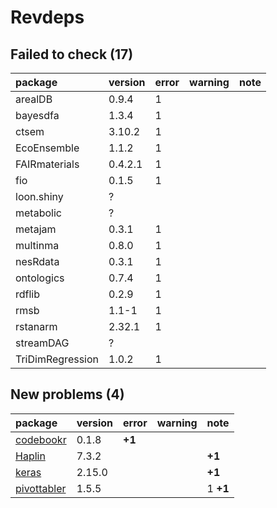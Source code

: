 # Revdeps

## Failed to check (17)

|package          |version |error |warning |note |
|:----------------|:-------|:-----|:-------|:----|
|arealDB          |0.9.4   |1     |        |     |
|bayesdfa         |1.3.4   |1     |        |     |
|ctsem            |3.10.2  |1     |        |     |
|EcoEnsemble      |1.1.2   |1     |        |     |
|FAIRmaterials    |0.4.2.1 |1     |        |     |
|fio              |0.1.5   |1     |        |     |
|loon.shiny       |?       |      |        |     |
|metabolic        |?       |      |        |     |
|metajam          |0.3.1   |1     |        |     |
|multinma         |0.8.0   |1     |        |     |
|nesRdata         |0.3.1   |1     |        |     |
|ontologics       |0.7.4   |1     |        |     |
|rdflib           |0.2.9   |1     |        |     |
|rmsb             |1.1-1   |1     |        |     |
|rstanarm         |2.32.1  |1     |        |     |
|streamDAG        |?       |      |        |     |
|TriDimRegression |1.0.2   |1     |        |     |

## New problems (4)

|package     |version |error  |warning |note     |
|:-----------|:-------|:------|:-------|:--------|
|[codebookr](problems.md#codebookr)|0.1.8   |__+1__ |        |         |
|[Haplin](problems.md#haplin)|7.3.2   |       |        |__+1__   |
|[keras](problems.md#keras)|2.15.0  |       |        |__+1__   |
|[pivottabler](problems.md#pivottabler)|1.5.5   |       |        |1 __+1__ |

